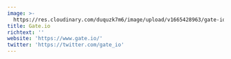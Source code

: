 ```yaml
---
image: >-
  https://res.cloudinary.com/duquzk7m6/image/upload/v1665428963/gate-io_wrnmmq.png
title: Gate.io
richtext: ''
website: 'https://www.gate.io/'
twitter: 'https://twitter.com/gate_io'
---
```



